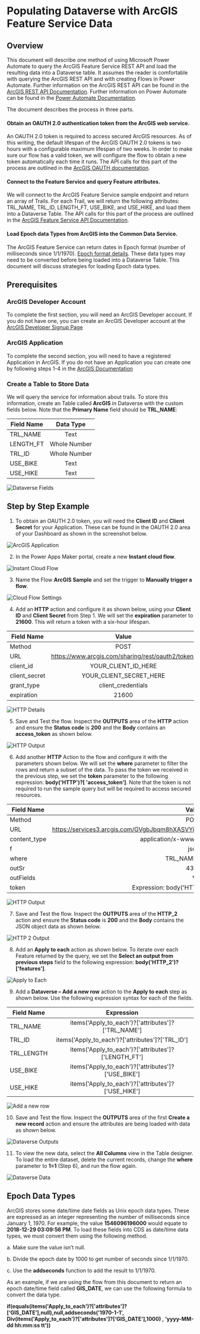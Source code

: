 # Populating Dataverse with ArcGIS Feature Service Data

## Overview

This document will describe one method of using Microsoft Power Automate to query the ArcGIS Feature Service REST API and load the resulting data into a Dataverse table.  It assumes the reader is comfortable with querying the ArcGIS REST API and with creating Flows in Power Automate.  Further information on the ArcGIS REST API can be found in the [ArcGIS REST API Documentation](https://developers.arcgis.com/rest/).  Further information on Power Automate can be found in the [Power Automate Documentation](https://docs.microsoft.com/en-us/power-automate/).

The document describes the process in three parts.
#### Obtain an OAUTH 2.0 authentication token from the ArcGIS web service.  
An OAUTH 2.0 token is required to access secured ArcGIS resources.  As of this writing, the default lifespan of the ArcGIS OAUTH 2.0 tokens is two hours with a configurable maximum lifespan of two weeks.  In order to make sure our flow has a valid token, we will configure the flow to obtain a new token automatically each time it runs.  The API calls for this part of the process are outlined in the [ArcGIS OAUTH documentation](https://developers.arcgis.com/documentation/mapping-apis-and-services/security/oauth-2.0/).

#### Connect to the Feature Service and query Feature attributes.  
We will connect to the ArcGIS Feature Service sample endpoint and return an array of Trails.  For each Trail, we will return the following attributes:  TRL_NAME, TRL_ID, LENGTH_FT, USE_BIKE, and USE_HIKE, and load them into a Dataverse Table.  The API calls for this part of the process are outlined in the [ArcGIS Feature Service API Documentation](https://developers.arcgis.com/rest/services-reference/enterprise/query-feature-service-.htm).

#### Load Epoch data Types from ArcGIS into the Common Data Service.
The ArcGIS Feature Service can return dates in Epoch format (number of milliseconds since 1/1/1970).  [Epoch format details](https://en.wikipedia.org/wiki/Unix_time).  These data types may need to be converted before being loaded into a Dataverse Table.  This document will discuss strategies for loading Epoch data types.

## Prerequisites

### ArcGIS Developer Account
To complete the first section, you will need an ArcGIS Developer account.  If you do not have one, you can create an ArcGIS Developer account at the [ArcGIS Developer Signup Page](https://developers.arcgis.com/sign-up/)

### ArcGIS Application
To complete the second section, you will need to have a registered Application in ArcGIS.  If you do not have an Application you can create one by following steps 1-4 in the [ArcGIS Documentation](https://developers.arcgis.com/documentation/mapping-apis-and-services/security/tutorials/register-your-application/)

### Create a Table to Store Data
We will query the service for information about trails.  To store this information, create an Table called **ArcGIS** in Dataverse with the custom fields below.  Note that the **Primary Name** field should be **TRL_NAME**:

| Field Name | Data Type |
| --------- | :---: |
| TRL_NAME | Text |
| LENGTH_FT | Whole Number |
| TRL_ID | Whole Number |
| USE_BIKE | Text |
| USE_HIKE | Text |

![Dataverse Fields](files/1.png)

## Step by Step Example  

1.	To obtain an OAUTH 2.0 token, you will need the **Client ID** and **Client Secret** for your Application.  These can be found in the OAUTH 2.0 area of your Dashboard as shown in the screenshot below. 

![ArcGIS Application](files/2.png)

2.	In the Power Apps Maker portal, create a new **Instant cloud flow**. 

![Instant Cloud Flow](files/3.png)

3.	Name the Flow **ArcGIS Sample** and set the trigger to **Manually trigger a flow**. 

![Cloud Flow Settings](files/4.png)

4.	Add an **HTTP** action and configure it as shown below, using your **Client ID** and **Client Secret** from Step 1.  We will set the **expiration** parameter to **21600**.  This will return a token with a six-hour lifespan. 

| Field Name | Value |
| --------- | :---: |
| Method | POST |
| URL | https://www.arcgis.com/sharing/rest/oauth2/token/ |
| client_id | YOUR_CLIENT_ID_HERE |
| client_secret | YOUR_CLIENT_SECRET_HERE |
| grant_type | client_credentials |
| expiration | 21600 |

![HTTP Details](files/5.png)

5.	Save and Test the flow.  Inspect the **OUTPUTS** area of the **HTTP** action and ensure the **Status code** is **200** and the **Body** contains an **access_token** as shown below. 

![HTTP Output](files/6.png)

6.	Add another **HTTP** Action to the flow and configure it with the parameters shown below.    We will set the **where** parameter to filter the rows and return a subset of the data.  To pass the token we received in the previous step, we set the **token** parameter to the following expression: **body('HTTP')?[ 'access_token']**. Note that the token is not required to run the sample query but will be required to access secured resources. 

| Field Name | Value |
| --------- | :---: |
| Method | POST |
| URL | https://services3.arcgis.com/GVgbJbqm8hXASVYi/arcgis/rest/services/Trails/FeatureServer/0/query |
| content_type | application/x-www-form-urlencoded |
| f | json |
| where | TRL_NAME like 'a%' |
| outSr | 4326 |
| outFields | * |
| token | Expression: body('HTTP')?[ 'access_token'] |

![HTTP Output](files/7.png)

7.	Save and Test the flow.  Inspect the **OUTPUTS** area of the **HTTP_2** action and ensure the **Status code** is **200** and the **Body** contains the JSON object data as shown below. 

![HTTP 2 Output](files/8.png)

8.	Add an **Apply to each** action as shown below.  To iterate over each Feature returned by the query, we set the **Select an output from previous steps** field to the following expression: **body('HTTP_2')?['features']**. 

![Apply to Each](files/9.png)

9.	Add a **Dataverse – Add a new row** action to the **Apply to each** step as shown below.  Use the following expression syntax for each of the fields.

| Field Name | Expression |
| --------- | :---: |
| TRL_NAME | items('Apply_to_each')?['attributes']?['TRL_NAME']  |
| TRL_ID | items('Apply_to_each')?['attributes']?['TRL_ID']  |
| TRL_LENGTH | items('Apply_to_each')?['attributes']?['LENGTH_FT']  |
| USE_BIKE | items('Apply_to_each')?['attributes']?['USE_BIKE']  |
| USE_HIKE | items('Apply_to_each')?['attributes']?['USE_HIKE']  |

![Add a new row](files/10.png)

10.	Save and Test the flow.  Inspect the **OUTPUTS** area of the first **Create a new record** action and ensure the attributes are being loaded with data as shown below. 

![Dataverse Outputs](files/11.png)

11.	To view the new data, select the **All Columns** view in the Table designer.  To load the entire dataset, delete the current records, change the **where** parameter to **1=1** (Step 6), and run the flow again.

![Dataverse Data](files/12.png)

## Epoch Data Types

ArcGIS stores some date/time date fields as Unix epoch data types.  These are expressed as an integer representing the number of milliseconds since January 1, 1970.  For example, the value **1546096196000** would equate to **2018-12-29 03:09:56 PM**.  To load these fields into CDS as date/time data types, we must convert them using the following method.

a.	Make sure the value isn’t null.

b.	Divide the epoch date by 1000 to get number of seconds since 1/1/1970.

c.	Use the **addseconds** function to add the result to 1/1/1970.


As an example, if we are using the flow from this document to return an epoch date/time field called **GIS_DATE**, we can use the following formula to convert the data type.

**if(equals(items('Apply_to_each')?['attributes']?[‘GIS_DATE’],null),null,addseconds('1970-1-1', Div(items('Apply_to_each')?['attributes']?[‘GIS_DATE’],1000) , 'yyyy-MM-dd hh:mm:ss tt'))**
